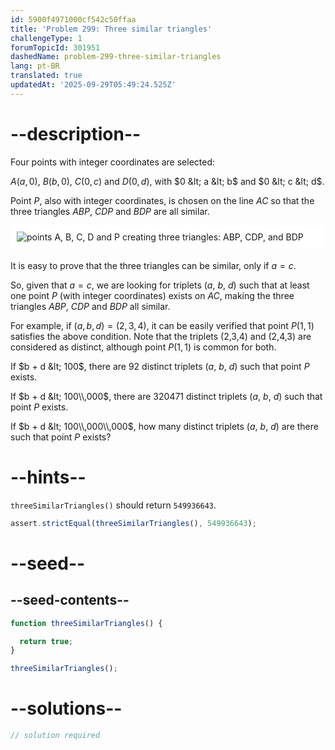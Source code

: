 ```yaml
---
id: 5900f4971000cf542c50ffaa
title: 'Problem 299: Three similar triangles'
challengeType: 1
forumTopicId: 301951
dashedName: problem-299-three-similar-triangles
lang: pt-BR
translated: true
updatedAt: '2025-09-29T05:49:24.525Z'
---
```


# --description--

Four points with integer coordinates are selected:

$A(a, 0)$, $B(b, 0)$, $C(0, c)$ and $D(0, d)$, with $0 &lt; a &lt; b$ and $0 &lt; c &lt; d$.

Point $P$, also with integer coordinates, is chosen on the line $AC$ so that the three triangles $ABP$, $CDP$ and $BDP$ are all similar.

<img alt="points A, B, C, D and P creating three triangles: ABP, CDP, and BDP" src="https://cdn.freecodecamp.org/curriculum/project-euler/three-similar-triangles.gif" style="background-color: white; padding: 10px; display: block; margin-right: auto; margin-left: auto; margin-bottom: 1.2rem;">

It is easy to prove that the three triangles can be similar, only if $a = c$.

So, given that $a = c$, we are looking for triplets ($a$, $b$, $d$) such that at least one point $P$ (with integer coordinates) exists on $AC$, making the three triangles $ABP$, $CDP$ and $BDP$ all similar.

For example, if $(a, b, d) = (2, 3, 4)$, it can be easily verified that point $P(1, 1)$ satisfies the above condition. Note that the triplets (2,3,4) and (2,4,3) are considered as distinct, although point $P(1, 1)$ is common for both.

If $b + d &lt; 100$, there are 92 distinct triplets ($a$, $b$, $d$) such that point $P$ exists.

If $b + d &lt; 100\\,000$, there are 320471 distinct triplets ($a$, $b$, $d$) such that point $P$ exists.

If $b + d &lt; 100\\,000\\,000$, how many distinct triplets ($a$, $b$, $d$) are there such that point $P$ exists?

# --hints--

`threeSimilarTriangles()` should return `549936643`.

```js
assert.strictEqual(threeSimilarTriangles(), 549936643);
```

# --seed--

## --seed-contents--

```js
function threeSimilarTriangles() {

  return true;
}

threeSimilarTriangles();
```

# --solutions--

```js
// solution required
```
